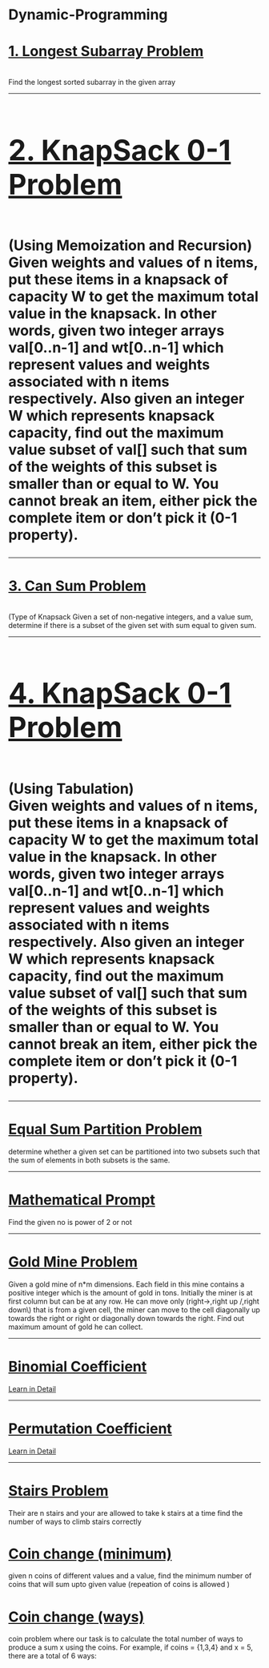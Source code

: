 # Dynamic-Programming
<h1><a href="https://github.com/tanaykulkarni27/Dynamic-Programming/blob/main/longest%20subarray.py">1. Longest Subarray Problem </a> </h1> <br>
Find the longest sorted subarray in the given array
<hr>
 <h1><a href="https://github.com/tanaykulkarni27/Dynamic-Programming/blob/main/knap.py"> <h1>2. KnapSack 0-1 Problem </a>  </h1> <br> (Using Memoization and Recursion)<br>
Given weights and values of n items, put these items in a knapsack of capacity W to get the maximum total value in the knapsack. In other words, given two integer arrays val[0..n-1] and wt[0..n-1] which represent values and weights associated with n items respectively. Also given an integer W which represents knapsack capacity, find out the maximum value subset of val[] such that sum of the weights of this subset is smaller than or equal to W. You cannot break an item, either pick the complete item or don’t pick it (0-1 property).
<hr>
<h1> <a href="https://github.com/tanaykulkarni27/Dynamic-Programming/blob/main/Can_sum.py"> 3. Can Sum Problem </a>  </h1> <br>
 (Type of Knapsack
Given a set of non-negative integers, and a value sum, determine if there is a subset of the given set with sum equal to given sum. 
<hr>
 <h1><a href="https://github.com/tanaykulkarni27/Dynamic-Programming/blob/main/knap.py"> <h1>4. KnapSack 0-1 Problem </a>  </h1> <br> (Using Tabulation)<br>
Given weights and values of n items, put these items in a knapsack of capacity W to get the maximum total value in the knapsack. In other words, given two integer arrays val[0..n-1] and wt[0..n-1] which represent values and weights associated with n items respectively. Also given an integer W which represents knapsack capacity, find out the maximum value subset of val[] such that sum of the weights of this subset is smaller than or equal to W. You cannot break an item, either pick the complete item or don’t pick it (0-1 property).
<hr>
<h1><a href="https://github.com/tanaykulkarni27/Dynamic-Programming/blob/main/part.py">Equal Sum Partition Problem</a></h1>
determine whether a given set can be partitioned into two subsets such that the sum of elements in both subsets is the same.
<hr>
  <h1><a href="https://github.com/tanaykulkarni27/Dynamic-Programming/blob/main/is_power.py">Mathematical Prompt</a></h1>
  <p>Find the given no is power of 2 or not</p>
<hr>
  <h1><a href="https://github.com/tanaykulkarni27/Dynamic-Programming/blob/main/gold_mine.py">Gold Mine Problem</a></h1>
  <p>
   Given a gold mine of n*m dimensions. Each field in this mine contains a positive integer which is the amount of gold in tons. Initially the miner is at first column but can be at any row. He can move only (right->,right up /,right down\) that is from a given cell, the miner can move to the cell diagonally up towards the right or right or diagonally down towards the right. Find out maximum amount of gold he can collect.
  </p>
  <hr>
  <h1><a href="https://github.com/tanaykulkarni27/Dynamic-Programming/blob/main/binomial.py">Binomial Coefficient</a></h1>
  
<p>
    <a href="https://www.geeksforgeeks.org/binomial-coefficient-dp-9/">Learn in Detail</a>
</p>
 <hr>
  <h1><a href="https://github.com/tanaykulkarni27/Dynamic-Programming/blob/main/permute.py">Permutation Coefficient</a></h1>
  
<p>
    <a href="https://www.geeksforgeeks.org/permutation-coefficient/">Learn in Detail</a>
</p>
<hr>
 <h1><a href="https://github.com/tanaykulkarni27/Dynamic-Programming/blob/main/stairs.cpp">Stairs Problem</a></h1>
  
<p>
    Their are n stairs and your are allowed to take k stairs at a time find the number of ways to climb stairs correctly
</p>
<h1> <a href="https://github.com/tanaykulkarni27/Dynamic-Programming/blob/main/mchg.cpp">Coin change (minimum) </a> </h1>
<p>
given n coins of different values and a value, find the minimum number of coins that will sum upto given value (repeation of coins is allowed )
</p>
<h1> <a href="https://github.com/tanaykulkarni27/Dynamic-Programming/blob/main/coin_ways.cpp">Coin change (ways) </a> </h1>
<p>
	coin problem where our task is to
	calculate the total number of ways to produce a sum x using the coins. For
	example, if coins = {1,3,4} and x = 5, there are a total of 6 ways:
</p>
